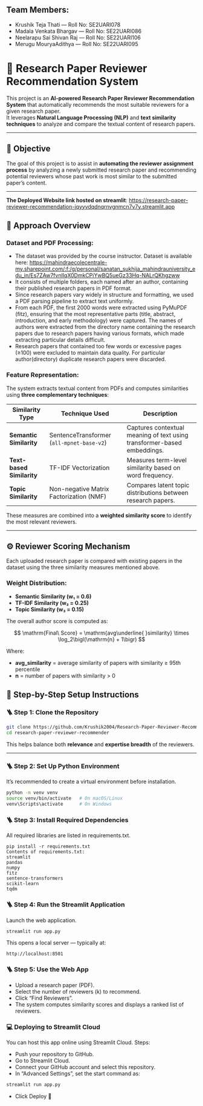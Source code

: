 ## Team Members:
- Krushik Teja Thati — Roll No: SE2UARI078
- Madala Venkata Bhargav — Roll No: SE22UARI086
- Neelarapu Sai Shivan Raj — Roll No: SE22UARI106
- Merugu MouryaAdithya — Roll No: SE22UARI095

# 📄 Research Paper Reviewer Recommendation System

This project is an **AI-powered Research Paper Reviewer Recommendation System** that automatically recommends the most suitable reviewers for a given research paper.  
It leverages **Natural Language Processing (NLP)** and **text similarity techniques** to analyze and compare the textual content of research papers.

---

## 🎯 **Objective**

The goal of this project is to assist in **automating the reviewer assignment process** by analyzing a newly submitted research paper and recommending potential reviewers whose past work is most similar to the submitted paper’s content.

---

**The Deployed Website link hosted on  streamlit**: https://research-paper-reviewer-recommendation-jqyyvdqdnqrnvgnmcn7v7y.streamlit.app

## 🧠 **Approach Overview**
### Dataset and PDF Processing:
- The dataset was provided by the course instructor. Dataset is available here: https://mahindraecolecentrale-my.sharepoint.com/:f:/g/personal/sanatan_sukhija_mahindrauniversity_edu_in/Es7ZAw7fvnlIqX0DmkCPiYwBQ5ueGz33Hq-NALrQKhgzww
- It consists of multiple folders, each named after an author, containing their published research papers in PDF format.
- Since research papers vary widely in structure and formatting, we used a PDF parsing pipeline to extract text uniformly.
- From each PDF, the first 2000 words were extracted using PyMuPDF (fitz), ensuring that the most representative parts (title, abstract, introduction, and early methodology) were captured. The names of authors were extracted from the directory name containing the research papers due to research papers having various formats, which made extracting particular details difficult.
- Research papers that contained too few words or excessive pages (≥100) were excluded to maintain data quality. For particular author(directory) duplicate research papers were discarded.

### Feature Representation:

The system extracts textual content from PDFs and computes similarities using **three complementary techniques**:

| Similarity Type | Technique Used | Description |
|-----------------|----------------|--------------|
| **Semantic Similarity** | SentenceTransformer (`all-mpnet-base-v2`) | Captures contextual meaning of text using transformer-based embeddings. |
| **Text-based Similarity** | TF-IDF Vectorization | Measures term-level similarity based on word frequency. |
| **Topic Similarity** | Non-negative Matrix Factorization (NMF) | Compares latent topic distributions between research papers. |

These measures are combined into a **weighted similarity score** to identify the most relevant reviewers.

---

## ⚙️ **Reviewer Scoring Mechanism**

Each uploaded research paper is compared with existing papers in the dataset using the three similarity measures mentioned above.

### Weight Distribution:
- **Semantic Similarity (w₁ = 0.6)**  
- **TF-IDF Similarity (w₂ = 0.25)**  
- **Topic Similarity (w₃ = 0.15)**  

The overall author score is computed as:

$$
\mathrm{Final\ Score} = \mathrm{avg\underline{ }similarity} \times \log_2\bigl(\mathrm{n} + 1\bigr)
$$

Where:
- **avg_similarity** = average similarity of papers with similarity ≥ 95th percentile  
- **n** = number of papers with similarity > 0

## 🚀 Step-by-Step Setup Instructions

### 🪜 Step 1: Clone the Repository
```bash
git clone https://github.com/Krushik2004/Research-Paper-Reviewer-Recommendation.git
cd research-paper-reviewer-recommender
```

This helps balance both **relevance** and **expertise breadth** of the reviewers.

---

### 🪜 Step 2: Set Up Python Environment
It’s recommended to create a virtual environment before installation.
```bash
python -m venv venv
source venv/bin/activate   # On macOS/Linux
venv\Scripts\activate      # On Windows
```

### 🪜 Step 3: Install Required Dependencies
All required libraries are listed in requirements.txt.
```nginx
pip install -r requirements.txt
Contents of requirements.txt:
streamlit
pandas
numpy
fitz
sentence-transformers
scikit-learn
tqdm
```

### 🪜 Step 4: Run the Streamlit Application
Launch the web application.
```python
streamlit run app.py
```
This opens a local server — typically at:
```arduino
http://localhost:8501
```

### 🪜 Step 5: Use the Web App
- Upload a research paper (PDF).
- Select the number of reviewers (k) to recommend.
- Click “Find Reviewers”.
- The system computes similarity scores and displays a ranked list of reviewers.

### 💻 Deploying to Streamlit Cloud
You can host this app online using Streamlit Cloud.
Steps:
- Push your repository to GitHub.
- Go to Streamlit Cloud.
- Connect your GitHub account and select this repository.
- In “Advanced Settings”, set the start command as:
```python
streamlit run app.py
```
- Click Deploy 🎉

